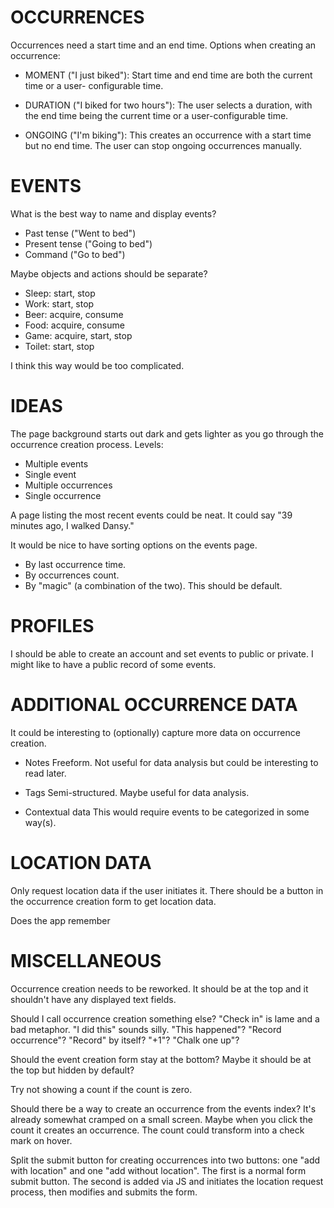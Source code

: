 OCCURRENCES
===========

Occurrences need a start time and an end time. Options when creating
an occurrence:

  - MOMENT ("I just biked"):
    Start time and end time are both the current time or a user-
    configurable time.

  - DURATION ("I biked for two hours"):
    The user selects a duration, with the end time being the current
    time or a user-configurable time.

  - ONGOING ("I'm biking"):
    This creates an occurrence with a start time but no end time. The
    user can stop ongoing occurrences manually.



EVENTS
======

What is the best way to name and display events?

  - Past tense ("Went to bed")
  - Present tense ("Going to bed")
  - Command ("Go to bed")

Maybe objects and actions should be separate?

  - Sleep: start, stop
  - Work: start, stop
  - Beer: acquire, consume
  - Food: acquire, consume
  - Game: acquire, start, stop
  - Toilet: start, stop

I think this way would be too complicated.



IDEAS
=====

The page background starts out dark and gets lighter as you go
through the occurrence creation process. Levels:

  - Multiple events
  - Single event
  - Multiple occurrences
  - Single occurrence

A page listing the most recent events could be neat. It could say "39
minutes ago, I walked Dansy."

It would be nice to have sorting options on the events page.

  - By last occurrence time.
  - By occurrences count.
  - By "magic" (a combination of the two). This should be default.



PROFILES
========

I should be able to create an account and set events to public or
private. I might like to have a public record of some events.



ADDITIONAL OCCURRENCE DATA
==========================

It could be interesting to (optionally) capture more data on
occurrence creation.

  - Notes
    Freeform. Not useful for data analysis but could be interesting
    to read later.

  - Tags
    Semi-structured. Maybe useful for data analysis.

  - Contextual data
    This would require events to be categorized in some way(s).



LOCATION DATA
=============

Only request location data if the user initiates it. There should be
a button in the occurrence creation form to get location data.

Does the app remember



MISCELLANEOUS
=============

Occurrence creation needs to be reworked. It should be at the top and
it shouldn't have any displayed text fields.

Should I call occurrence creation something else? "Check in" is
lame and a bad metaphor. "I did this" sounds silly. "This happened"?
"Record occurrence"? "Record" by itself? "+1"? "Chalk one up"?

Should the event creation form stay at the bottom? Maybe it should be
at the top but hidden by default?

Try not showing a count if the count is zero.

Should there be a way to create an occurrence from the events index?
It's already somewhat cramped on a small screen. Maybe when you click
the count it creates an occurrence. The count could transform into a check mark on hover.

Split the submit button for creating occurrences into two buttons: one "add with location" and one "add without location". The first is a normal form submit button. The second is added via JS and initiates the location request process, then modifies and submits the form.